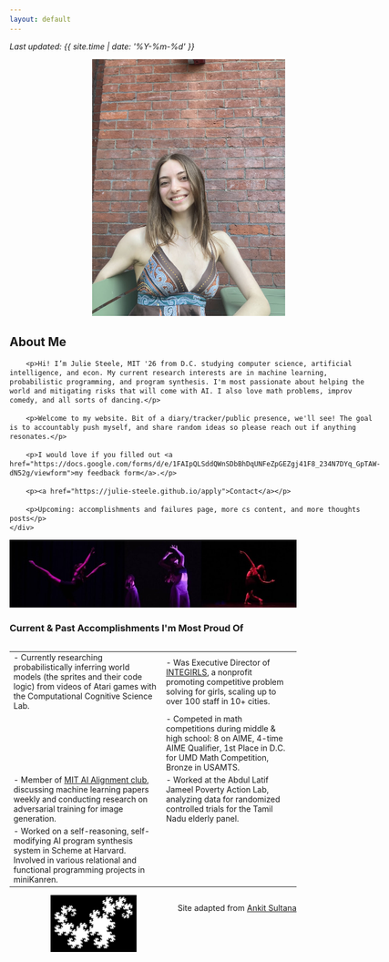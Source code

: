 ```yaml
---
layout: default
---
```


<style>
    @media screen and (max-width: 768px) {
        .about-container {
            flex-direction: column;
        }

        .about-image, .about-text {
            width: 100%;
            text-align: center;
        }

         .about-image img {
            display: block;
            max-width: 35%; /* Adjust this value as needed */
            height: auto;
            margin-left: auto;
            margin-right: auto;
        }

        .about-text {
            padding: 0 10px; /* Adds padding around the text */
        }
    }
</style>


_Last updated: {{ site.time | date: '%Y-%m-%d' }}_

<div class="about-container" style="display: flex; flex-wrap: wrap; align-items: flex-start;">
    <div class="about-image" style="flex: 1; text-align: right; padding-right: 20px;">
        <img src="JuliePhotoBrick.jpg" alt="Profile Image" style="max-width: 70%; height: auto;" />
    </div>
    <div class="about-text" style="flex: 3;">
        <h2>About Me</h2>

        <p>Hi! I’m Julie Steele, MIT '26 from D.C. studying computer science, artificial intelligence, and econ. My current research interests are in machine learning, probabilistic programming, and program synthesis. I'm most passionate about helping the world and mitigating risks that will come with AI. I also love math problems, improv comedy, and all sorts of dancing.</p>

        <p>Welcome to my website. Bit of a diary/tracker/public presence, we'll see! The goal is to accountably push myself, and share random ideas so please reach out if anything resonates.</p>

        <p>I would love if you filled out <a href="https://docs.google.com/forms/d/e/1FAIpQLSddQWnSDbBhDqUNFeZpGEZgj41F8_234N7DYq_GpTAW-dN52g/viewform">my feedback form</a>.</p>

        <p><a href="https://julie-steele.github.io/apply">Contact</a></p>

        <p>Upcoming: accomplishments and failures page, more cs content, and more thoughts posts</p>
    </div>
    
</div>

<div style="text-align: center;">
    <img src="ShortDC.jpg" alt="Dance Collage" style="max-width: 100%; height: auto;" />
    

</div>

### Current & Past Accomplishments I'm Most Proud Of


|                                                                                                                                                                  |                                                                                                                                                                 |
|---------------------------------------------------------------------------------------------------------------------------------------------------------------------------|----------------------------------------------------------------------------------------------------------------------------------------------------------------------|
| - Currently researching probabilistically inferring world models (the sprites and their code logic) from videos of Atari games with the Computational Cognitive Science Lab. | - Was Executive Director of [INTEGIRLS](www.integirls.org), a nonprofit promoting competitive problem solving for girls, scaling up to over 100 staff in 10+ cities. |
|                                                                                                                                                                           | - Competed in math competitions during middle & high school: 8 on AIME, 4-time AIME Qualifier, 1st Place in D.C. for UMD Math Competition, Bronze in USAMTS.          |
| - Member of [MIT AI Alignment club](https://www.mitalignment.org/), discussing machine learning papers weekly and conducting research on adversarial training for image generation. | - Worked at the Abdul Latif Jameel Poverty Action Lab, analyzing data for randomized controlled trials for the Tamil Nadu elderly panel.                             |
| - Worked on a self-reasoning, self-modifying AI program synthesis system in Scheme at Harvard. Involved in various relational and functional programming projects in miniKanren.   |                                                                                                                                                                      |




<img src="dragoncurve.webp" alt="Dragon" style="display: block; max-width: 30%; max-height: 50%; margin-left: auto; margin-right: auto;" />

Site adapted from [Ankit Sultana](https://github.com/ankitsultana)